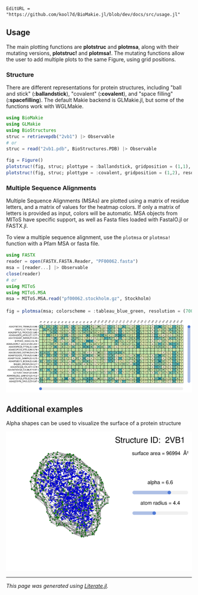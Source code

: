```@meta
EditURL = "https://github.com/kool7d/BioMakie.jl/blob/dev/docs/src/usage.jl"
```

## Usage

The main plotting functions are **plotstruc** and **plotmsa**, along with their mutating
versions, **plotstruc!** and **plotmsa!**. The mutating functions allow the user to add multiple
plots to the same Figure, using grid positions.

### Structure

There are different representations for protein structures, including "ball and stick"
(**:ballandstick**), "covalent" (**:covalent**), and "space filling" (**:spacefilling**). The
default Makie backend is GLMakie.jl, but some of the functions work with WGLMakie.

````julia
using BioMakie
using GLMakie
using BioStructures
struc = retrievepdb("2vb1") |> Observable
# or
struc = read("2vb1.pdb", BioStructures.PDB) |> Observable
````

````julia
fig = Figure()
plotstruc!(fig, struc; plottype = :ballandstick, gridposition = (1,1), atomcolors = aquacolors, resolution = (350,600))
plotstruc!(fig, struc; plottype = :covalent, gridposition = (1,2), resolution = (350,600))
````

### Multiple Sequence Alignments

Multiple Sequence Alignments (MSAs) are plotted using a matrix of residue letters, and a
matrix of values for the heatmap colors. If only a matrix of letters is provided as input,
colors will be automatic. MSA objects from MIToS have specific support, as well as Fasta files
loaded with FastaIO.jl or FASTX.jl.

To view a multiple sequence alignment, use the `plotmsa` or `plotmsa!` function with a Pfam MSA or fasta file.

````julia
using FASTX
reader = open(FASTX.FASTA.Reader, "PF00062.fasta")
msa = [reader...] |> Observable
close(reader)
# or
using MIToS
using MIToS.MSA
msa = MIToS.MSA.read("pf00062.stockholm.gz", Stockholm)

fig = plotmsa(msa; colorscheme = :tableau_blue_green, resolution = (700,400))
````
![msa](assets/msa.png)


## Additional examples

Alpha shapes can be used to visualize the surface of a protein structure

![alphashape](assets/alphashape.png)

---

*This page was generated using [Literate.jl](https://github.com/fredrikekre/Literate.jl).*

